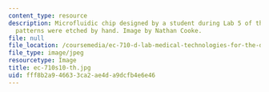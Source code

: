 ```yaml
---
content_type: resource
description: Microfluidic chip designed by a student during Lab 5 of the course. These
  patterns were etched by hand. Image by Nathan Cooke.
file: null
file_location: /coursemedia/ec-710-d-lab-medical-technologies-for-the-developing-world-spring-2010/fff8b2a946633ca2ae4da9dcfb4e6e46_ec-710s10-th.jpg
file_type: image/jpeg
resourcetype: Image
title: ec-710s10-th.jpg
uid: fff8b2a9-4663-3ca2-ae4d-a9dcfb4e6e46
---
```

